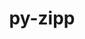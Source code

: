 ---
title: "py-zipp"
layout: cache
categories: [package, v0.21.2]
meta: {"versions": ["3.17.0"], "compilers": ["gcc@=11.1.0", "gcc@=11.3.0", "gcc@=11.4.0", "gcc@=7.5.0", "oneapi@=2023.2.0"], "oss": ["ubuntu18.04", "ubuntu20.04", "ubuntu22.04"], "platforms": ["linux"], "targets": ["x86_64_v3"], "stacks": ["data-vis-sdk", "e4s", "e4s-oneapi", "ml-linux-x86_64-cpu", "ml-linux-x86_64-cuda", "ml-linux-x86_64-rocm", "radiuss", "root"], "num_specs": 8, "num_specs_by_stack": {"root": 8, "radiuss": 1, "data-vis-sdk": 1, "e4s": 1, "e4s-oneapi": 4, "ml-linux-x86_64-rocm": 1, "ml-linux-x86_64-cpu": 1, "ml-linux-x86_64-cuda": 1}}
spec_details: [{"hash": "lvcvitwxrhk7uopmduzkjkm7fov2h6dk", "compiler": "gcc@=7.5.0", "versions": ["3.17.0"], "os": "ubuntu18.04", "platform": "linux", "target": "x86_64_v3", "variants": ["build_system=python_pip"], "stacks": ["root", "radiuss"], "size": "-", "tarball": "https://binaries.spack.io/v0.21.2/build_cache/linux-ubuntu18.04-x86_64_v3/gcc-7.5.0/py-zipp-3.17.0/linux-ubuntu18.04-x86_64_v3-gcc-7.5.0-py-zipp-3.17.0-lvcvitwxrhk7uopmduzkjkm7fov2h6dk.spack"}, {"hash": "3xmw76n6cckwhhohdwu5jfeehx24nb5t", "compiler": "gcc@=11.1.0", "versions": ["3.17.0"], "os": "ubuntu20.04", "platform": "linux", "target": "x86_64_v3", "variants": ["build_system=python_pip"], "stacks": ["root", "data-vis-sdk"], "size": "-", "tarball": "https://binaries.spack.io/v0.21.2/build_cache/linux-ubuntu20.04-x86_64_v3/gcc-11.1.0/py-zipp-3.17.0/linux-ubuntu20.04-x86_64_v3-gcc-11.1.0-py-zipp-3.17.0-3xmw76n6cckwhhohdwu5jfeehx24nb5t.spack"}, {"hash": "facsnzkt7vl5jdpjpde2nf5ebsuqmkjy", "compiler": "gcc@=11.4.0", "versions": ["3.17.0"], "os": "ubuntu20.04", "platform": "linux", "target": "x86_64_v3", "variants": ["build_system=python_pip"], "stacks": ["root", "e4s"], "size": "-", "tarball": "https://binaries.spack.io/v0.21.2/build_cache/linux-ubuntu20.04-x86_64_v3/gcc-11.4.0/py-zipp-3.17.0/linux-ubuntu20.04-x86_64_v3-gcc-11.4.0-py-zipp-3.17.0-facsnzkt7vl5jdpjpde2nf5ebsuqmkjy.spack"}, {"hash": "hvshj6uwmmk34bhlu5276r7ia5oqay4d", "compiler": "oneapi@=2023.2.0", "versions": ["3.17.0"], "os": "ubuntu20.04", "platform": "linux", "target": "x86_64_v3", "variants": ["build_system=python_pip"], "stacks": ["e4s-oneapi", "root"], "size": "-", "tarball": "https://binaries.spack.io/v0.21.2/build_cache/linux-ubuntu20.04-x86_64_v3/oneapi-2023.2.0/py-zipp-3.17.0/linux-ubuntu20.04-x86_64_v3-oneapi-2023.2.0-py-zipp-3.17.0-hvshj6uwmmk34bhlu5276r7ia5oqay4d.spack"}, {"hash": "5uguyzfe5woabm6pi53bv27bakihu2bq", "compiler": "oneapi@=2023.2.0", "versions": ["3.17.0"], "os": "ubuntu20.04", "platform": "linux", "target": "x86_64_v3", "variants": ["build_system=python_pip"], "stacks": ["e4s-oneapi", "root"], "size": "-", "tarball": "https://binaries.spack.io/v0.21.2/build_cache/linux-ubuntu20.04-x86_64_v3/oneapi-2023.2.0/py-zipp-3.17.0/linux-ubuntu20.04-x86_64_v3-oneapi-2023.2.0-py-zipp-3.17.0-5uguyzfe5woabm6pi53bv27bakihu2bq.spack"}, {"hash": "6pfuae74qtlnooa6lbbh2itz5jjqxha6", "compiler": "oneapi@=2023.2.0", "versions": ["3.17.0"], "os": "ubuntu20.04", "platform": "linux", "target": "x86_64_v3", "variants": ["build_system=python_pip"], "stacks": ["e4s-oneapi", "root"], "size": "-", "tarball": "https://binaries.spack.io/v0.21.2/build_cache/linux-ubuntu20.04-x86_64_v3/oneapi-2023.2.0/py-zipp-3.17.0/linux-ubuntu20.04-x86_64_v3-oneapi-2023.2.0-py-zipp-3.17.0-6pfuae74qtlnooa6lbbh2itz5jjqxha6.spack"}, {"hash": "cqxilgponzhrniyurua3qmp3z6ge7rnn", "compiler": "oneapi@=2023.2.0", "versions": ["3.17.0"], "os": "ubuntu20.04", "platform": "linux", "target": "x86_64_v3", "variants": ["build_system=python_pip"], "stacks": ["e4s-oneapi", "root"], "size": "-", "tarball": "https://binaries.spack.io/v0.21.2/build_cache/linux-ubuntu20.04-x86_64_v3/oneapi-2023.2.0/py-zipp-3.17.0/linux-ubuntu20.04-x86_64_v3-oneapi-2023.2.0-py-zipp-3.17.0-cqxilgponzhrniyurua3qmp3z6ge7rnn.spack"}, {"hash": "jqcppt6cez6lb333tm2rne63ldajsb6h", "compiler": "gcc@=11.3.0", "versions": ["3.17.0"], "os": "ubuntu22.04", "platform": "linux", "target": "x86_64_v3", "variants": ["build_system=python_pip"], "stacks": ["ml-linux-x86_64-rocm", "root", "ml-linux-x86_64-cpu", "ml-linux-x86_64-cuda"], "size": "-", "tarball": "https://binaries.spack.io/v0.21.2/build_cache/linux-ubuntu22.04-x86_64_v3/gcc-11.3.0/py-zipp-3.17.0/linux-ubuntu22.04-x86_64_v3-gcc-11.3.0-py-zipp-3.17.0-jqcppt6cez6lb333tm2rne63ldajsb6h.spack"}]
---